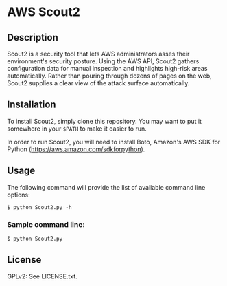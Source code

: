 AWS Scout2
==========

## Description

Scout2 is a security tool that lets AWS administrators asses their environment's
security posture. Using the AWS API, Scout2 gathers configuration data for manual
inspection and highlights high-risk areas automatically. Rather than pouring
through dozens of pages on the web, Scout2 supplies a clear view of the attack
surface automatically.

## Installation

To install Scout2, simply clone this repository. You may want to put it somewhere
in your `$PATH` to make it easier to run.

In order to run Scout2, you will need to install Boto, Amazon's AWS SDK for
Python (https://aws.amazon.com/sdkforpython).

## Usage

The following command will provide the list of available command line options:

    $ python Scout2.py -h

### Sample command line:

    $ python Scout2.py

## License

GPLv2: See LICENSE.txt.
